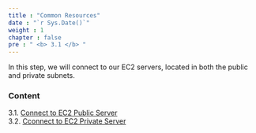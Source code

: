 ```yaml
---
title : "Common Resources"
date : "`r Sys.Date()`"
weight : 1
chapter : false
pre : " <b> 3.1 </b> "
---
```


In this step, we will connect to our EC2 servers, located in both the public and private subnets.

### Content
3.1. [Connect to EC2 Public Server](3.1-public-instance/) \
3.2. [Cconnect to EC2 Private Server](3.2-private-instance/)